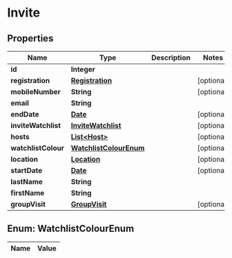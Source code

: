 

# Invite

## Properties

Name | Type | Description | Notes
------------ | ------------- | ------------- | -------------
**id** | **Integer** |  | 
**registration** | [**Registration**](Registration.md) |  |  [optional]
**mobileNumber** | **String** |  |  [optional]
**email** | **String** |  | 
**endDate** | [**Date**](Date.md) |  |  [optional]
**inviteWatchlist** | [**InviteWatchlist**](InviteWatchlist.md) |  |  [optional]
**hosts** | [**List&lt;Host&gt;**](Host.md) |  |  [optional]
**watchlistColour** | [**WatchlistColourEnum**](#WatchlistColourEnum) |  |  [optional]
**location** | [**Location**](Location.md) |  |  [optional]
**startDate** | [**Date**](Date.md) |  |  [optional]
**lastName** | **String** |  | 
**firstName** | **String** |  | 
**groupVisit** | [**GroupVisit**](GroupVisit.md) |  |  [optional]


## Enum: WatchlistColourEnum

Name | Value
---- | -----




